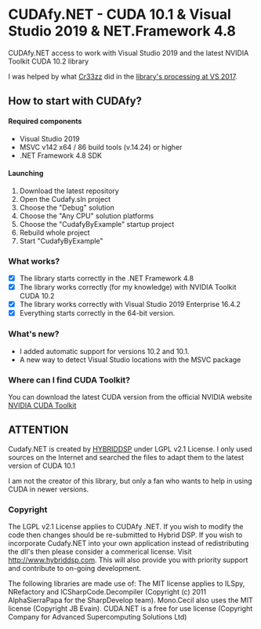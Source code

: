 # CUDAfy.NET - CUDA 10.1 & Visual Studio 2019 & NET.Framework 4.8
CUDAfy.NET access to work with Visual Studio 2019 and the latest NVIDIA Toolkit CUDA 10.2 library

I was helped by what [Cr33zz](https://github.com/Cr33zz) did in the [library's processing at VS 2017](https://github.com/Cr33zz/CUDAfy.NET).

## How to start with CUDAfy?

#### Required components
- Visual Studio 2019
- MSVC v142 x64 / 86 build tools (v.14.24) or higher
- .NET Framework 4.8 SDK

#### Launching
1. Download the latest repository
2. Open the Cudafy.sln project
3. Choose the "Debug" solution
4. Choose the "Any CPU" solution platforms
5. Choose the "CudafyByExample" startup project
6. Rebuild whole project
7. Start "CudafyByExample"

### What works?
- [x] The library starts correctly in the .NET Framework 4.8
- [x] The library works correctly (for my knowledge) with NVIDIA Toolkit CUDA 10.2
- [x] The library works correctly with Visual Studio 2019 Enterprise 16.4.2
- [x] Everything starts correctly in the 64-bit version.

### What's new?
- I added automatic support for versions 10.2 and 10.1.
- A new way to detect Visual Studio locations with the MSVC package

### Where can I find CUDA Toolkit?
You can download the latest CUDA version from the official NVIDIA website
[NVIDIA CUDA Toolkit](https://developer.nvidia.com/cuda-downloads)

## ATTENTION
Cudafy.NET is created by [HYBRIDDSP](http://hybriddsp.com/products/cudafynet/) under LGPL v2.1 License.
I only used sources on the Internet and searched the files to adapt them to the latest version of CUDA 10.1

I am not the creator of this library, but only a fan who wants to help in using CUDA in newer versions.

### Copyright
The LGPL v2.1 License applies to CUDAfy .NET. If you wish to modify the code then changes should be re-submitted to Hybrid DSP. If you wish to incorporate Cudafy.NET into your own application instead of redistributing the dll's then please consider a commerical license. Visit http://www.hybriddsp.com. This will also provide you with priority support and contribute to on-going development.

The following libraries are made use of:
The MIT license applies to ILSpy, NRefactory and ICSharpCode.Decompiler (Copyright (c) 2011 AlphaSierraPapa for the SharpDevelop team).
Mono.Cecil also uses the MIT license (Copyright JB Evain).
CUDA.NET is a free for use license (Copyright Company for Advanced Supercomputing Solutions Ltd)
